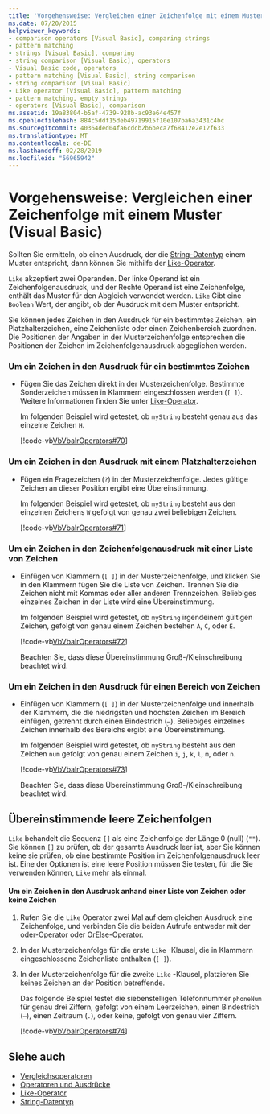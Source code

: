 ```yaml
---
title: 'Vorgehensweise: Vergleichen einer Zeichenfolge mit einem Muster (Visual Basic)'
ms.date: 07/20/2015
helpviewer_keywords:
- comparison operators [Visual Basic], comparing strings
- pattern matching
- strings [Visual Basic], comparing
- string comparison [Visual Basic], operators
- Visual Basic code, operators
- pattern matching [Visual Basic], string comparison
- string comparison [Visual Basic]
- Like operator [Visual Basic], pattern matching
- pattern matching, empty strings
- operators [Visual Basic], comparison
ms.assetid: 19a83804-b5af-4739-928b-ac93e64e457f
ms.openlocfilehash: 884c5ddf15deb49719915f10e107ba6a3431c4bc
ms.sourcegitcommit: 40364ded04fa6cdcb2b6beca7f68412e2e12f633
ms.translationtype: MT
ms.contentlocale: de-DE
ms.lasthandoff: 02/28/2019
ms.locfileid: "56965942"
---
```

# <a name="how-to-match-a-string-against-a-pattern-visual-basic"></a>Vorgehensweise: Vergleichen einer Zeichenfolge mit einem Muster (Visual Basic)
Sollten Sie ermitteln, ob einen Ausdruck, der die [String-Datentyp](../../../../visual-basic/language-reference/data-types/string-data-type.md) einem Muster entspricht, dann können Sie mithilfe der [Like-Operator](../../../../visual-basic/language-reference/operators/like-operator.md).  
  
 `Like` akzeptiert zwei Operanden. Der linke Operand ist ein Zeichenfolgenausdruck, und der Rechte Operand ist eine Zeichenfolge, enthält das Muster für den Abgleich verwendet werden. `Like` Gibt eine `Boolean` Wert, der angibt, ob der Ausdruck mit dem Muster entspricht.  
  
 Sie können jedes Zeichen in den Ausdruck für ein bestimmtes Zeichen, ein Platzhalterzeichen, eine Zeichenliste oder einen Zeichenbereich zuordnen. Die Positionen der Angaben in der Musterzeichenfolge entsprechen die Positionen der Zeichen im Zeichenfolgenausdruck abgeglichen werden.  
  
### <a name="to-match-a-character-in-the-string-expression-against-a-specific-character"></a>Um ein Zeichen in den Ausdruck für ein bestimmtes Zeichen  
  
-   Fügen Sie das Zeichen direkt in der Musterzeichenfolge. Bestimmte Sonderzeichen müssen in Klammern eingeschlossen werden (`[ ]`). Weitere Informationen finden Sie unter [Like-Operator](../../../../visual-basic/language-reference/operators/like-operator.md).  
  
     Im folgenden Beispiel wird getestet, ob `myString` besteht genau aus das einzelne Zeichen `H`.  
  
     [!code-vb[VbVbalrOperators#70](~/samples/snippets/visualbasic/VS_Snippets_VBCSharp/VbVbalrOperators/VB/Class1.vb#70)]  
  
### <a name="to-match-a-character-in-the-string-expression-against-a-wildcard-character"></a>Um ein Zeichen in den Ausdruck mit einem Platzhalterzeichen  
  
-   Fügen ein Fragezeichen (`?`) in der Musterzeichenfolge. Jedes gültige Zeichen an dieser Position ergibt eine Übereinstimmung.  
  
     Im folgenden Beispiel wird getestet, ob `myString` besteht aus den einzelnen Zeichens `W` gefolgt von genau zwei beliebigen Zeichen.  
  
     [!code-vb[VbVbalrOperators#71](~/samples/snippets/visualbasic/VS_Snippets_VBCSharp/VbVbalrOperators/VB/Class1.vb#71)]  
  
### <a name="to-match-a-character-in-the-string-expression-against-a-list-of-characters"></a>Um ein Zeichen in den Zeichenfolgenausdruck mit einer Liste von Zeichen  
  
-   Einfügen von Klammern (`[ ]`) in der Musterzeichenfolge, und klicken Sie in den Klammern fügen Sie die Liste von Zeichen. Trennen Sie die Zeichen nicht mit Kommas oder aller anderen Trennzeichen. Beliebiges einzelnes Zeichen in der Liste wird eine Übereinstimmung.  
  
     Im folgenden Beispiel wird getestet, ob `myString` irgendeinem gültigen Zeichen, gefolgt von genau einem Zeichen bestehen `A`, `C`, oder `E`.  
  
     [!code-vb[VbVbalrOperators#72](~/samples/snippets/visualbasic/VS_Snippets_VBCSharp/VbVbalrOperators/VB/Class1.vb#72)]  
  
     Beachten Sie, dass diese Übereinstimmung Groß-/Kleinschreibung beachtet wird.  
  
### <a name="to-match-a-character-in-the-string-expression-against-a-range-of-characters"></a>Um ein Zeichen in den Ausdruck für einen Bereich von Zeichen  
  
-   Einfügen von Klammern (`[ ]`) in der Musterzeichenfolge und innerhalb der Klammern, die die niedrigsten und höchsten Zeichen im Bereich einfügen, getrennt durch einen Bindestrich (`–`). Beliebiges einzelnes Zeichen innerhalb des Bereichs ergibt eine Übereinstimmung.  
  
     Im folgenden Beispiel wird getestet, ob `myString` besteht aus den Zeichen `num` gefolgt von genau einem Zeichen `i`, `j`, `k`, `l`, `m`, oder `n`.  
  
     [!code-vb[VbVbalrOperators#73](~/samples/snippets/visualbasic/VS_Snippets_VBCSharp/VbVbalrOperators/VB/Class1.vb#73)]  
  
     Beachten Sie, dass diese Übereinstimmung Groß-/Kleinschreibung beachtet wird.  
  
## <a name="matching-empty-strings"></a>Übereinstimmende leere Zeichenfolgen  
 `Like` behandelt die Sequenz `[]` als eine Zeichenfolge der Länge 0 (null) (`""`). Sie können `[]` zu prüfen, ob der gesamte Ausdruck leer ist, aber Sie können keine sie prüfen, ob eine bestimmte Position im Zeichenfolgenausdruck leer ist. Eine der Optionen ist eine leere Position müssen Sie testen, für die Sie verwenden können, `Like` mehr als einmal.  
  
#### <a name="to-match-a-character-in-the-string-expression-against-a-list-of-characters-or-no-character"></a>Um ein Zeichen in den Ausdruck anhand einer Liste von Zeichen oder keine Zeichen  
  
1.  Rufen Sie die `Like` Operator zwei Mal auf dem gleichen Ausdruck eine Zeichenfolge, und verbinden Sie die beiden Aufrufe entweder mit der [oder-Operator](../../../../visual-basic/language-reference/operators/or-operator.md) oder [OrElse-Operator](../../../../visual-basic/language-reference/operators/orelse-operator.md).  
  
2.  In der Musterzeichenfolge für die erste `Like` -Klausel, die in Klammern eingeschlossene Zeichenliste enthalten (`[ ]`).  
  
3.  In der Musterzeichenfolge für die zweite `Like` -Klausel, platzieren Sie keines Zeichen an der Position betreffende.  
  
     Das folgende Beispiel testet die siebenstelligen Telefonnummer `phoneNum` für genau drei Ziffern, gefolgt von einem Leerzeichen, einen Bindestrich (`–`), einen Zeitraum (`.`), oder keine, gefolgt von genau vier Ziffern.  
  
     [!code-vb[VbVbalrOperators#74](~/samples/snippets/visualbasic/VS_Snippets_VBCSharp/VbVbalrOperators/VB/Class1.vb#74)]  
  
## <a name="see-also"></a>Siehe auch
- [Vergleichsoperatoren](../../../../visual-basic/language-reference/operators/comparison-operators.md)
- [Operatoren und Ausdrücke](../../../../visual-basic/programming-guide/language-features/operators-and-expressions/index.md)
- [Like-Operator](../../../../visual-basic/language-reference/operators/like-operator.md)
- [String-Datentyp](../../../../visual-basic/language-reference/data-types/string-data-type.md)

